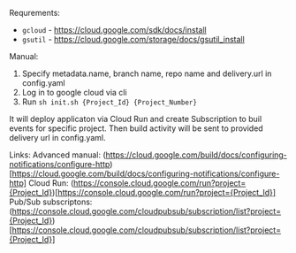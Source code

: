 Requrements:
- ```gcloud``` - https://cloud.google.com/sdk/docs/install
- ```gsutil``` - https://cloud.google.com/storage/docs/gsutil_install

Manual:
1. Specify metadata.name, branch name, repo name and delivery.url in config.yaml
2. Log in to google cloud via cli
3. Run ```sh init.sh {Project_Id} {Project_Number}```

It will deploy applicaton via Cloud Run and create Subscription to buil events for specific project.
Then build activity will be sent to provided delivery url in config.yaml.

Links:
Advanced manual: (https://cloud.google.com/build/docs/configuring-notifications/configure-http)[https://cloud.google.com/build/docs/configuring-notifications/configure-http]
Cloud Run: (https://console.cloud.google.com/run?project={Project_Id})[https://console.cloud.google.com/run?project={Project_Id}]
Pub/Sub subscriptons: (https://console.cloud.google.com/cloudpubsub/subscription/list?project={Project_Id})[https://console.cloud.google.com/cloudpubsub/subscription/list?project={Project_Id}]
